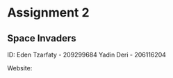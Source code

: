 # Assignment 2
## Space Invaders

ID: Eden Tzarfaty - 209299684
    Yadin Deri - 206116204
    
Website: 

